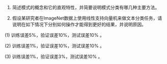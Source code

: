 
1. 简述模式的概念和它的直观特性，并简要说明模式分类有哪几种主要方法。

2. 假设某研究者在ImageNet数据上使用线性支持向量机来做文本分类任务，请说明在如下情况下分别如何操作才能得到更好的结果，并说明原因。

(1) 训练误差5%，验证误差10%，测试误差10% 。

(2) 训练误差1%，验证误差10%，测试误差10% 。

(3) 训练误差1%，验证误差3%，测试误差10% 。

